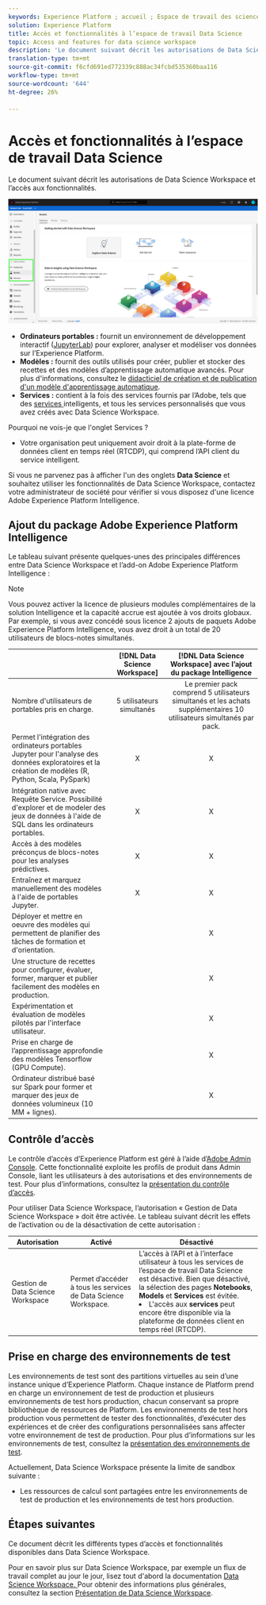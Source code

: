 ```yaml
---
keywords: Experience Platform ; accueil ; Espace de travail des sciences de données ; sujets populaires ; contrôle d'accès ; sandbox ; intelligence pack ; fonctionnalités dsw ; dsw access ; Adobe Experience Platform Intelligence ; intelligence ; package de renseignement aep
solution: Experience Platform
title: Accès et fonctionnalités à l’espace de travail Data Science
topic: Access and features for data science workspace
description: 'Le document suivant décrit les autorisations de Data Science Workspace et l’accès aux fonctionnalités. '
translation-type: tm+mt
source-git-commit: f6cfd691ed772339c888ac34fcbd535360baa116
workflow-type: tm+mt
source-wordcount: '644'
ht-degree: 26%

---
```



# Accès et fonctionnalités à l’espace de travail Data Science

Le document suivant décrit les autorisations de Data Science Workspace et l’accès aux fonctionnalités.

![Onglets DSW](./images/access/platform-tabs.png)

- **Ordinateurs portables :** fournit un environnement de développement interactif ([JupyterLab](./jupyterlab/overview.md)) pour explorer, analyser et modéliser vos données sur l’Experience Platform.
- **Modèles :** fournit des outils utilisés pour créer, publier et stocker des recettes et des modèles d’apprentissage automatique avancés. Pour plus d&#39;informations, consultez le [didacticiel de création et de publication d&#39;un modèle d&#39;apprentissage automatique](./models-recipes/create-publish-model.md).
- **Services :** contient à la fois des services fournis par l’Adobe, tels que des  [services ](../intelligent-services/home.md) intelligents, et tous les services personnalisés que vous avez créés avec Data Science Workspace.

Pourquoi ne vois-je que l&#39;onglet Services ?

- Votre organisation peut uniquement avoir droit à la plate-forme de données client en temps réel (RTCDP), qui comprend l’API client du service intelligent.

Si vous ne parvenez pas à afficher l&#39;un des onglets **Data Science** et souhaitez utiliser les fonctionnalités de Data Science Workspace, contactez votre administrateur de société pour vérifier si vous disposez d&#39;une licence Adobe Experience Platform Intelligence.

## Ajout du package Adobe Experience Platform Intelligence

Le tableau suivant présente quelques-unes des principales différences entre Data Science Workspace et l’add-on Adobe Experience Platform Intelligence :

>[!NOTE]
>
>Vous pouvez activer la licence de plusieurs modules complémentaires de la solution Intelligence et la capacité accrue est ajoutée à vos droits globaux. Par exemple, si vous avez concédé sous licence 2 ajouts de paquets Adobe Experience Platform Intelligence, vous avez droit à un total de 20 utilisateurs de blocs-notes simultanés.

|  | [!DNL Data Science Workspace] | [!DNL Data Science Workspace] avec l’ajout du package Intelligence |
| --- | :---: | :---: |
| Nombre d&#39;utilisateurs de portables pris en charge. | 5 utilisateurs simultanés | Le premier pack comprend 5 utilisateurs simultanés et les achats supplémentaires 10 utilisateurs simultanés par pack. |
| Permet l&#39;intégration des ordinateurs portables Jupyter pour l&#39;analyse des données exploratoires et la création de modèles (R, Python, Scala, PySpark) | X | X |
| Intégration native avec Requête Service. Possibilité d&#39;explorer et de modeler des jeux de données à l&#39;aide de SQL dans les ordinateurs portables. | X | X |
| Accès à des modèles préconçus de blocs-notes pour les analyses prédictives. | X | X |
| Entraînez et marquez manuellement des modèles à l&#39;aide de portables Jupyter. | X | X |
| Déployer et mettre en oeuvre des modèles qui permettent de planifier des tâches de formation et d&#39;orientation. |  | X |
| Une structure de recettes pour configurer, évaluer, former, marquer et publier facilement des modèles en production. |  | X |
| Expérimentation et évaluation de modèles pilotés par l&#39;interface utilisateur. |  | X |
| Prise en charge de l’apprentissage approfondie des modèles Tensorflow (GPU Compute). |  | X |
| Ordinateur distribué basé sur Spark pour former et marquer des jeux de données volumineux (10 MM + lignes). |  | X |

## Contrôle d’accès

Le contrôle d’accès d’Experience Platform est géré à l’aide d’[Adobe Admin Console](https://adminconsole.adobe.com). Cette fonctionnalité exploite les profils de produit dans Admin Console, liant les utilisateurs à des autorisations et des environnements de test. Pour plus d’informations, consultez la [présentation du contrôle d’accès](../access-control/home.md).

Pour utiliser Data Science Workspace, l’autorisation « Gestion de Data Science Workspace » doit être activée. Le tableau suivant décrit les effets de l’activation ou de la désactivation de cette autorisation :

| Autorisation | Activé | Désactivé |
|---|---|---|
| Gestion de Data Science Workspace | Permet d’accéder à tous les services de Data Science Workspace. | L’accès à l’API et à l’interface utilisateur à tous les services de l’espace de travail Data Science est désactivé. Bien que désactivé, la sélection des pages **Notebooks**, **Models** et **Services** est évitée. <li>L&#39;accès aux **services** peut encore être disponible via la plateforme de données client en temps réel (RTCDP).</li> |

## Prise en charge des environnements de test

Les environnements de test sont des partitions virtuelles au sein d’une instance unique d’Experience Platform. Chaque instance de Platform prend en charge un environnement de test de production et plusieurs environnements de test hors production, chacun conservant sa propre bibliothèque de ressources de Platform. Les environnements de test hors production vous permettent de tester des fonctionnalités, d’exécuter des expériences et de créer des configurations personnalisées sans affecter votre environnement de test de production. Pour plus d’informations sur les environnements de test, consultez la [présentation des environnements de test](../sandboxes/home.md).

Actuellement, Data Science Workspace présente la limite de sandbox suivante :

- Les ressources de calcul sont partagées entre les environnements de test de production et les environnements de test hors production.

## Étapes suivantes

Ce document décrit les différents types d’accès et fonctionnalités disponibles dans Data Science Workspace.

Pour en savoir plus sur Data Science Workspace, par exemple un flux de travail complet au jour le jour, lisez tout d&#39;abord la documentation [Data Science Workspace. ](./walkthrough.md) Pour obtenir des informations plus générales, consultez la section [Présentation de Data Science Workspace](./home.md).